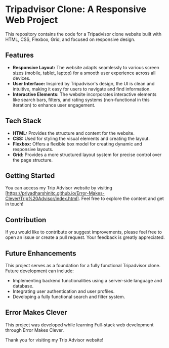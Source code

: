 # Tripadvisor Clone: A Responsive Web Project

This repository contains the code for a Tripadvisor clone website built with HTML, CSS, Flexbox, Grid, and focused on responsive design.

## Features

* **Responsive Layout:** The website adapts seamlessly to various screen sizes (mobile, tablet, laptop) for a smooth user experience across all devices.
* **User Interface:** Inspired by Tripadvisor's design, the UI is clean and intuitive, making it easy for users to navigate and find information.
* **Interactive Elements:** The website incorporates interactive elements like search bars, filters, and rating systems (non-functional in this iteration) to enhance user engagement.

## Tech Stack
* **HTML:** Provides the structure and content for the website.
* **CSS:** Used for styling the visual elements and creating the layout.
* **Flexbox:** Offers a flexible box model for creating dynamic and responsive layouts.
* **Grid:** Provides a more structured layout system for precise control over the page structure.

## Getting Started

You can access my Trip Advisor website by visiting [https://priyadharshinitc.github.io/Error-Makes-Clever/Trip%20Advisor/index.html]. Feel free to explore the content and get in touch!

## Contribution
If you would like to contribute or suggest improvements, please feel free to open an issue or create a pull request. Your feedback is greatly appreciated.

## Future Enhancements
This project serves as a foundation for a fully functional Tripadvisor clone.  Future development can include:
* Implementing backend functionalities using a server-side language and database.
* Integrating user authentication and user profiles.
* Developing a fully functional search and filter system.
  
## Error Makes Clever
This project was developed while learning Full-stack web development through Error Makes Clever.

Thank you for visiting my Trip Advisor website!
